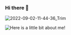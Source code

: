 ### Hi there 👋

![2022-09-02-11-44-36_Trim](https://user-images.githubusercontent.com/99143307/188201914-5315db3a-3dd5-45d0-9d82-4d9da4a05559.gif)

<img src="https://user-images.githubusercontent.com/99143307/188201914-5315db3a-3dd5-45d0-9d82-4d9da4a05559.gif" alt="Here is a little bit about me!">

<!--
**Jkeviin/Jkeviin** is a ✨ _special_ ✨ repository because its `README.md` (this file) appears on your GitHub profile.

Here are some ideas to get you started:

- 🔭 I’m currently working on ...
- 🌱 I’m currently learning ...
- 👯 I’m looking to collaborate on ...
- 🤔 I’m looking for help with ...
- 💬 Ask me about ...
- 📫 How to reach me: ...
- 😄 Pronouns: ...
- ⚡ Fun fact: ...
-->
